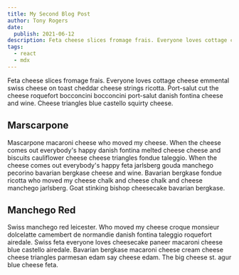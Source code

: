 ```yaml
---
title: My Second Blog Post
author: Tony Rogers
date:
  publish: 2021-06-12
description: Feta cheese slices fromage frais. Everyone loves cottage cheese emmental swiss cheese on toast cheddar cheese strings ricotta.
tags:
  - react
  - mdx
---
```


Feta cheese slices fromage frais. Everyone loves cottage cheese emmental swiss cheese on toast cheddar cheese strings ricotta. Port-salut cut the cheese roquefort bocconcini bocconcini port-salut danish fontina cheese and wine. Cheese triangles blue castello squirty cheese.

## Marscarpone

Mascarpone macaroni cheese who moved my cheese. When the cheese comes out everybody's happy danish fontina melted cheese cheese and biscuits cauliflower cheese cheese triangles fondue taleggio. When the cheese comes out everybody's happy feta jarlsberg gouda manchego pecorino bavarian bergkase cheese and wine. Bavarian bergkase fondue ricotta who moved my cheese chalk and cheese chalk and cheese manchego jarlsberg. Goat stinking bishop cheesecake bavarian bergkase.

## Manchego Red

Swiss manchego red leicester. Who moved my cheese croque monsieur dolcelatte camembert de normandie danish fontina taleggio roquefort airedale. Swiss feta everyone loves cheesecake paneer macaroni cheese blue castello airedale. Bavarian bergkase macaroni cheese cream cheese cheese triangles parmesan edam say cheese edam. The big cheese st. agur blue cheese feta.

